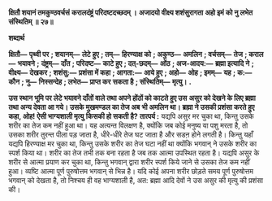**क्षितौ शयानं तमकुण्ठवर्चसं** **करालदंष्ट्रं परिदष्टदच्छदम् ।** **अजादयो वीक्ष्य शशंसुरागता** **अहो इमं को नु लभेत संस्थितिम् ॥ २७॥** 

**शब्दार्थ** 

**क्षितौ—** **पृथ्वी पर** **; शयानम्—** **लेटे हुए** **; तम्—** **हिरण्याक्ष को** **; अकुण्ठ—** **अमलिन** **; वर्चसम्—** **तेज** **; कराल—** **भयावने** **;** **दंष्ट्रम्—** **दाँत** **; परिदष्ट—** **काटे हुए** **; दत्-छदम्—** **ओंठ** **; अज-आदय:—** **ब्रह्मा इत्यादि ने** **; वीक्ष्य—** **देखकर** **; शशंसु:—** **प्रशंसा में कहा** **; आगता:—** **आये हुए** **; अहो—** **ओह** **; इमम्—** **यह** **; क:—** **कौन** **; नु—** **निस्सन्देह** **; लभेत—** **प्राप्त कर** **सकता है** **; संस्थितिम्—** **मृत्यु।** **.** 

**उस स्थान भूमि पर लेटे भयावने दाँतों वाले तथा अपने होंठों को काटते हुए उस** **असुर को देखने के लिए ब्रह्मा तथा अन्य देवता आ गये। उसके मुखमण्डल का तेज अब** **भी अमलिन था। ब्रह्मा ने उसकी प्रशंसा करते हुए कहा, ओह! ऐसी भाग्यशाली मृत्यु** **किसकी हो सकती है?** **तात्पर्य :** यद्यपि असुर मर चुका था, किन्तु उसके शरीर का तेज कम नहीं हुआ था। यह अत्यन्त विलक्षण है, क्योंकि जब कोई मनुष्य या पशु मरता है, तो उसका शरीर तुरन्त पीला पड़ जाता है, धीरे-धीरे तेज घट जाता है और सडऩ होने लगती है। किन्तु यहाँ यद्यपि हिरण्याक्ष मर चुका था, किन्तु उसके शरीर का तेज घटा नहीं था क्योंकि भगवान् ने उसके शरीर का स्पर्श किया था। शरीर का तेज तभी तक बना रहता है जब तक आत्मा उपस्थित रहता है। यद्यपि असुर के शरीर से आत्मा प्रयाण कर चुका था, किन्तु भगवान् द्वारा शरीर स्पर्श किये जाने से उसका तेज कम नहीं हुआ। व्यष्टि आत्मा पूर्ण पुरुषोत्तम भगवान् से भिन्न है। यदि कोई अपना शरीर छोड़ते समय पूर्ण पुरुषोत्तम भगवान् को देखता है, तो निश्चय ही वह भाग्यशाली है, अत: ब्रह्मा आदि देवों ने उस असुर की मृत्यु की प्रशंसा की।  